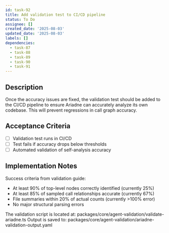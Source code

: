 ```yaml
---
id: task-92
title: Add validation test to CI/CD pipeline
status: To Do
assignee: []
created_date: '2025-08-03'
updated_date: '2025-08-03'
labels: []
dependencies:
  - task-87
  - task-88
  - task-89
  - task-90
  - task-91
---
```


## Description

Once the accuracy issues are fixed, the validation test should be added to the CI/CD pipeline to ensure Ariadne can accurately analyze its own codebase. This will prevent regressions in call graph accuracy.

## Acceptance Criteria

- [ ] Validation test runs in CI/CD
- [ ] Test fails if accuracy drops below thresholds
- [ ] Automated validation of self-analysis accuracy

## Implementation Notes

Success criteria from validation guide:
- At least 90% of top-level nodes correctly identified (currently 25%)
- At least 85% of sampled call relationships accurate (currently 67%)
- File summaries within 20% of actual counts (currently >100% error)
- No major structural parsing errors

The validation script is located at: packages/core/agent-validation/validate-ariadne.ts
Output is saved to: packages/core/agent-validation/ariadne-validation-output.yaml

